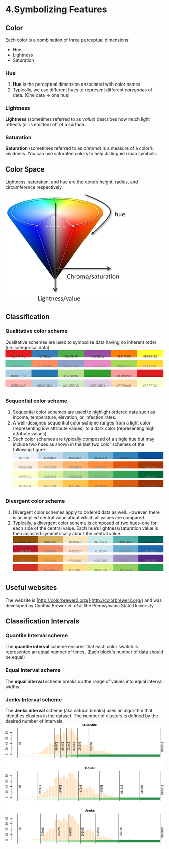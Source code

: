 # 4.Symbolizing Features

## Color

Each color is a combination of three perceptual dimensions:

- Hue
- Lightness
- Saturation

### Hue

1. **Hue** is the perceptual dimension associated with color names.
2. Typically, we use different hues to represent different _categories_ of data. (One data -> one hue)

### Lightness

**Lightness** (sometimes referred to as _value_) describes how much light reflects (or is emitted) off of a surface.

### Saturation

**Saturation** (sometimes referred to as _chroma_) is a measure of a color’s vividness. You can use saturated colors to help distinguish map symbols.

## Color Space

Lightness, saturation, and hue are the cone’s height, radius, and circumference respectively.

![Color Space](./Image/ColorSpace.png)

## Classification

### Qualitative color scheme

Qualitative schemes are used to symbolize data having no inherent order (i.e. categorical data).
![Qualitative Color Scheme](./Image/QualitativeColorScheme.png)

### Sequential color scheme

1. Sequential color schemes are used to highlight ordered data such as income, temperature, elevation, or infection rates.
2. A well-designed sequential color scheme ranges from a light color (representing low attribute values) to a dark color (representing high attribute values).
3. Such color schemes are typically composed of a single hue but may include two hues as shown in the last two color schemes of the following figure.
![Sequential Color Scheme](./Image/SequentialColorSCHEME.png)

### Divergent color scheme

1. Divergent color schemes apply to ordered data as well. However, there is an implied central value about which all values are compared.
2. Typically, a divergent color scheme is composed of two hues–one for each side of the central value. Each hue’s lightness/saturation value is then adjusted symmetrically about the central value.
![Divergent Color Scheme](./Image/DivergentColorScheme.png)

## Useful websites

The website is [http://colorbrewer2.org/](http://colorbrewer2.org/) and was developed by Cynthia Brewer _et. al_ at the Pennsylvania State University.

## Classification Intervals

### Quantile Interval scheme

The **quantile interval** scheme ensures that each color swatch is represented an equal number of times. (Each block's number of data should be equal)

### Equal Interval scheme

The **equal interval** scheme breaks up the range of values into equal interval widths.

### Jenks Interval scheme

The **Jenks interval** scheme (aka natural breaks) uses an algorithm that identifies clusters in the dataset. The number of clusters is defined by the desired number of intervals.
![Classification Intervals](./Image/ClassificationIntervals.png)
